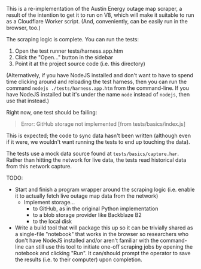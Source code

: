 This is a re-implementation of the Austin Energy outage map scraper, a result
of the intention to get it to run on V8, which will make it suitable to run
as a Cloudflare Worker script.  (And, conveniently, can be easily run in the
browser, too.)

The scraping logic is complete.  You can run the tests:

1. Open the test runner tests/harness.app.htm
2. Click the "Open..." button in the sidebar
3. Point it at the project source code (i.e. this directory)

(Alternatively, if you have NodeJS installed and don't want to have to spend
time clicking around and reloading the test harness, then you can run the
command `nodejs ./tests/harness.app.htm` from the command-line.  If you have
NodeJS installed but it's under the name `node` instead of `nodejs`, then use
that instead.)

Right now, one test should be failing: 

> Error: GitHub storage not implemented [from tests/basics/index.js]

This is expected; the code to sync data hasn't been written (although even if
it were, we wouldn't want running the tests to end up touching the data).

The tests use a mock data source found at `tests/basics/capture.har`.  Rather
than hitting the network for live data, the tests read historical data from
this network capture.

TODO:
- Start and finish a program wrapper around the scraping logic (i.e. enable it
  to actually fetch live outage map data from the network)
  - Implement storage...
    - to GitHub, as in the original Python implementation
    - to a blob storage provider like Backblaze B2
    - to the local disk
- Write a build tool that will package this up so it can be trivially shared
  as a single-file "notebook" that works in the browser so researchers who
  don't have NodeJS installed and/or aren't familiar with the command-line can
  still use this tool to initiate one-off scraping jobs by opening the
  notebook and clicking "Run".  It can/should prompt the operator to save the
  results (i.e. to their computer) upon completion.
